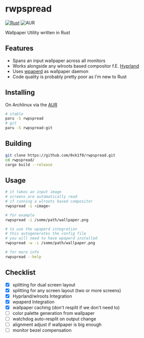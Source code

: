 # rwpspread

[![Rust](https://github.com/0xk1f0/rwpspread/actions/workflows/rust.yml/badge.svg)](https://github.com/0xk1f0/rwpspread/actions/workflows/rust.yml)
![AUR](https://img.shields.io/aur/version/rwpspread)

Wallpaper Utility written in Rust

## Features

- Spans an input wallpaper across all monitors
- Works alongside any wlroots based compositor f.E. [Hyprland](https://hyprland.org/)
- Uses [wpaperd](https://github.com/danyspin97/wpaperd) as wallpaper daemon
- Code quality is probably pretty poor as I'm new to Rust

## Installing

On Archlinux via the [AUR](https://aur.archlinux.org/)

```bash
# stable
paru -S rwpspread
# git
paru -S rwpspread-git
```

## Building

```bash
git clone https://github.com/0xk1f0/rwpspread.git
cd rwpspread/
cargo build --release
```

## Usage

```bash
# it takes an input image
# screens are automatically read
# if running a wlroots based compositor
rwpspread -i <image>

# for example
rwpspread -i /some/path/wallpaper.png

# to use the wpaperd integration
# this autogenerates the config file
# you will need to have wpaperd installed
rwpspread -w -i /some/path/wallpaper.png

# for more info
rwpspread --help
```

## Checklist

- [x] splitting for dual screen layout
- [x] splitting for any screen layout (two or more screens)
- [x] Hyprland/wlroots Integration
- [x] wpaperd Integration
- [x] wallpaper caching (don't resplit if we don't need to)
- [ ] color palette generation from wallpaper
- [ ] watchdog auto-resplit on output change
- [ ] alignment adjust if wallpaper is big enough
- [ ] monitor bezel compensation
